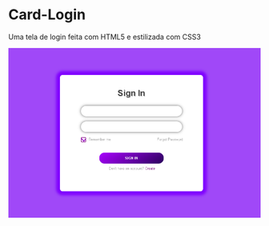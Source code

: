 # Card-Login
Uma tela de login feita com HTML5 e estilizada com CSS3

![alt text](https://github.com/kevinsoares180/Card-Login/blob/main/card.PNG?raw=true)
